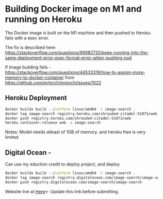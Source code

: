 # Building Docker image on M1 and running on Heroku
The Docker image is built on the M1 machine and then pushed to Heroku fails with a exec error. 

The fix is described here: https://stackoverflow.com/questions/66982720/keep-running-into-the-same-deployment-error-exec-format-error-when-pushing-nod 

If image building fails - https://stackoverflow.com/questions/44533319/how-to-assign-more-memory-to-docker-container from https://github.com/pytorch/pytorch/issues/1022


## Heroku Deployment
```sh
docker buildx build --platform linux/amd64 -t image-search .
docker tag image-search registry.heroku.com/shrouded-citadel-51973/web
docker push registry.heroku.com/shrouded-citadel-51973/web
heroku container:release web -a image-search
```
Notes: Model needs atleast of 1GB of memory. and heroku free is very limited

## Digital Ocean - 
Can use my eduction credit to deploy project, and deploy 
```sh
docker buildx build --platform linux/amd64 -t image-search .
docker tag image-search registry.digitalocean.com/image-search/image-search
docker push registry.digitalocean.com/image-search/image-search
```
Website live at [Here](https://image-search-ntmld.ondigitalocean.app/)<- Update this link before submitting.

